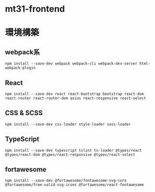 # mt31-frontend

# 環境構築

## webpack系
```npm install --save-dev webpack webpack-cli webpack-dev-server html-webpack-plugin```

## React
```npm install --save-dev react react-bootstrap bootstrap react-dom react-router react-router-dom axios react-responsive react-select```
## CSS & SCSS
```npm install --save-dev css-loader style-loader sass-loader```
## TypeScript
```npm install --save-dev typescript tslint ts-loader @types/react @types/react-dom @types/react-responsive @types/react-select```
## fortawesome
```npm install --save-dev @fortawesome/fontawesome-svg-core @fortawesome/free-solid-svg-icons @fortawesome/react-fontawesome```
